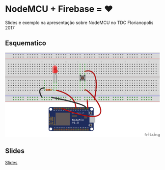 # NodeMCU + Firebase = ❤️
Slides e exemplo na apresentação sobre NodeMCU no TDC Florianopolis 2017

## Esquematico
![](https://raw.githubusercontent.com/ezefranca/nodeMCUTDCFloripa/master/led_button_esquema_nodemcu.png)

## Slides
[Slides](https://speakerdeck.com/ezefranca/nodemcu-plus-firebase-equals)

